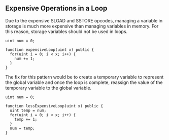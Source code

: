 ## Expensive Operations in a Loop

Due to the expensive SLOAD and SSTORE opcodes, managing a variable in storage is much more expensive than managing variables in memory. For this reason, storage variables should not be used in loops.

```
uint num = 0;

function expensiveLoop(uint x) public {
  for(uint i = 0; i < x; i++) {
    num += 1;
  }
}
```

The fix for this pattern would be to create a temporary variable to represent the global variable and once the loop is complete, reassign the value of the temporary variable to the global variable.

```
uint num = 0;

function lessExpensiveLoop(uint x) public {
  uint temp = num;
  for(uint i = 0; i < x; i++) {
    temp += 1;
  }
  num = temp;
}
```
